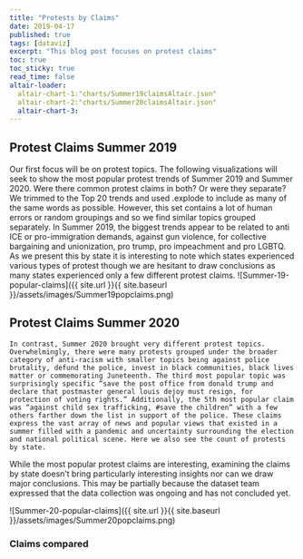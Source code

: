 ```yaml
---
title: "Protests by Claims"
date: 2019-04-17
published: true
tags: [dataviz]
excerpt: "This blog post focuses on protest claims"
toc: true
toc_sticky: true
read_time: false
altair-loader:
  altair-chart-1:"charts/Summer19claimsAltair.json"
  altair-chart-2:"charts/Summer20claimsAltair.json"
  altair-chart-3:
---
```


## Protest Claims Summer 2019

Our first focus will be on protest topics. The following visualizations will seek to show the most popular protest trends of Summer 2019 and Summer 2020. Were there common protest claims in both? Or were they separate? We trimmed to the Top 20 trends and used .explode to include as many of the same words as possible. However, this set contains a lot of human errors or random groupings and so we find similar topics grouped separately. In Summer 2019, the biggest trends appear to be related to anti ICE or pro-immigration demands, against gun violence, for collective bargaining and unionization, pro trump, pro impeachment and pro LGBTQ. As we present this by state it is interesting to note which states experienced various types of protest though we are hesitant to draw conclusions as many states experienced only a few different protest claims.
![Summer-19-popular-claims]({{ site.url }}{{ site.baseurl }}/assets/images/Summer19popclaims.png)

<div id="altair-chart-1"></div>

## Protest Claims Summer 2020

 	In contrast, Summer 2020 brought very different protest topics. Overwhelmingly, there were many protests grouped under the broader category of anti-racism with smaller topics being against police brutality, defund the police, invest in black communities, black lives matter or commemorating Juneteenth. The third most popular topic was surprisingly specific “save the post office from donald trump and declare that postmaster general louis dejoy must resign, for protection of voting rights.” Additionally, the 5th most popular claim was “against child sex trafficking, #save the children” with a few others farther down the list in support of the police. These claims express the vast array of news and popular views that existed in a summer filled with a pandemic and uncertainty surrounding the election and national political scene. Here we also see the count of protests by state. 
While the most popular protest claims are interesting, examining the claims by state doesn’t bring particularly interesting insights nor can we draw major conclusions. This may be partially because the dataset team expressed that the data collection was ongoing and has not concluded yet.

![Summer-20-popular-claims]({{ site.url }}{{ site.baseurl }}/assets/images/Summer20popclaims.png)

<div id="altair-chart-2"></div>

### Claims compared
<div id="altair-chart-3"></div>

